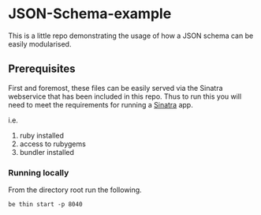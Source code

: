 # JSON-Schema-example
This is a little repo demonstrating the usage of how a JSON schema can be easily modularised.

## Prerequisites
First and foremost, these files can be easily served via the Sinatra webservice that has been included in this repo. Thus to run this you will need to meet the requirements for running a [Sinatra](https://github.com/sinatra/sinatra) app.

i.e.

1. ruby installed
2. access to rubygems
3. bundler installed 

### Running locally

From the directory root run the following.

	be thin start -p 8040
